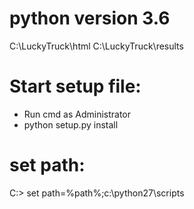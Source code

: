 # python version 3.6
C:\LuckyTruck\html
C:\LuckyTruck\results

# Start setup file:
* Run cmd as Administrator
* python setup.py install

# set path:
C:\> set path=%path%;c:\python27\scripts
